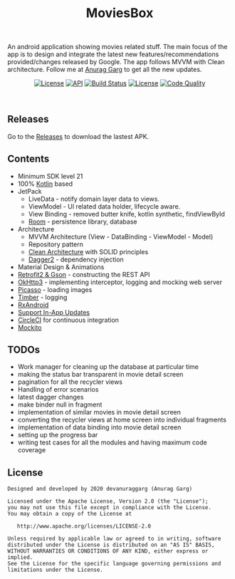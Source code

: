 <h1 align="center">MoviesBox</h1><br>

An android application showing movies related stuff. The main focus of the app is to design and integrate the latest new features/recommendations provided/changes released by Google. The app follows MVVM with Clean architecture. Follow me at [Anurag Garg](https://github.com/DevAnuragGarg) to get all the new updates.<br>

<p align="center">
  <a href="https://opensource.org/licenses/Apache-2.0"><img alt="License" src="https://img.shields.io/badge/License-Apache%202.0-blue.svg"/></a>
  <a href="https://android-arsenal.com/api?level=21"><img alt="API" src="https://img.shields.io/badge/API-21%2B-brightgreen.svg?style=flat"/></a>
  <a href="https://github.com/DevAnuragGarg/MovieBox/actions"><img alt="Build Status" src="https://github.com/DevAnuragGarg/MovieBox/workflows/Android%20CI/badge.svg"/></a> 
  <a href="https://github.com/DevAnuragGarg"><img alt="License" src="https://img.shields.io/static/v1?label=GitHub&message=DevAnuragGarg&color=C51162"/></a> 
  <a href="https://app.codacy.com/manual/DevAnuragGarg/MovieBox?utm_source=github.com&utm_medium=referral&utm_content=DevAnuragGarg/MovieBox&utm_campaign=Badge_Grade_Dashboard"><img alt="Code Quality" src="https://api.codacy.com/project/badge/Grade/f001fda745ed4f918e16f27b9594c9fa"/></a> 
</p><br>

## Releases
Go to the [Releases](https://github.com/DevAnuragGarg/MovieBox/releases) to download the lastest APK.

## Contents
- Minimum SDK level 21
- 100% [Kotlin](https://kotlinlang.org/) based
- JetPack
  - LiveData - notify domain layer data to views.
  - ViewModel - UI related data holder, lifecycle aware.
  - View Binding - removed butter knife, kotlin synthetic, findViewById
  - [Room](https://developer.android.com/topic/libraries/architecture/room) - persistence library, database  
- Architecture
  - MVVM Architecture (View - DataBinding - ViewModel - Model)
  - Repository pattern
  - [Clean Architecture](https://blog.cleancoder.com/uncle-bob/2012/08/13/the-clean-architecture.html) with SOLID principles
  - [Dagger2](https://github.com/google/dagger) - dependency injection
- Material Design & Animations
- [Retrofit2 & Gson](https://github.com/square/retrofit) - constructing the REST API
- [OkHttp3](https://github.com/square/okhttp) - implementing interceptor, logging and mocking web server
- [Picasso](hhttps://github.com/square/picasso) - loading images
- [Timber](https://github.com/JakeWharton/timber) - logging
- [RxAndroid](https://github.com/ReactiveX/RxAndroid)
- [Support In-App Updates](https://developer.android.com/guide/app-bundle/in-app-updates)
- [CircleCI](https://circleci.com/) for continuous integration
- [Mockito](https://site.mockito.org)

## TODOs
- Work manager for cleaning up the database at particular time
- making the status bar transparent in movie detail screen
- pagination for all the recycler views
- Handling of error scenarios
- latest dagger changes
- make binder null in fragment
- implementation of similar movies in movie detail screen
- converting the recycler views at home screen into individual fragments
- implementation of data binding into movie detail screen
- setting up the progress bar
- writing test cases for all the modules and having maximum code coverage 

## License
```
Designed and developed by 2020 devanuraggarg (Anurag Garg)

Licensed under the Apache License, Version 2.0 (the "License");
you may not use this file except in compliance with the License.
You may obtain a copy of the License at

   http://www.apache.org/licenses/LICENSE-2.0

Unless required by applicable law or agreed to in writing, software
distributed under the License is distributed on an "AS IS" BASIS,
WITHOUT WARRANTIES OR CONDITIONS OF ANY KIND, either express or implied.
See the License for the specific language governing permissions and
limitations under the License.
```